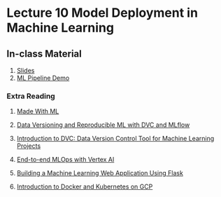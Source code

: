 # Lecture 10 Model Deployment in Machine Learning 

## In-class Material

1. [Slides](../slides/w10.pdf)
2. [ML Pipeline Demo](https://github.com/rz0718/churn_model)

### Extra Reading

1. [Made With ML](https://madewithml.com/#mlops)

2. [Data Versioning and Reproducible ML with DVC and MLflow](https://databricks.com/session_eu20/data-versioning-and-reproducible-ml-with-dvc-and-mlflow)

3. [Introduction to DVC: Data
Version Control Tool for Machine Learning Projects](https://towardsdatascience.com/introduction-to-dvc-data-version-control-tool-for-machine-learning-projects-7cb49c229fe0)

4. [End-to-end MLOps with Vertex AI](https://www.youtube.com/watch?v=1ykDWsnL2LE)

5. [Building a Machine Learning Web Application Using Flask](https://towardsdatascience.com/building-a-machine-learning-web-application-using-flask-29fa9ea11dac)

6. [Introduction to Docker and Kubernetes on GCP](https://medium.com/google-cloud/introduction-to-docker-and-kubernets-on-gcp-with-hands-on-configuration-part-1-docker-3d9709ee9f6a)